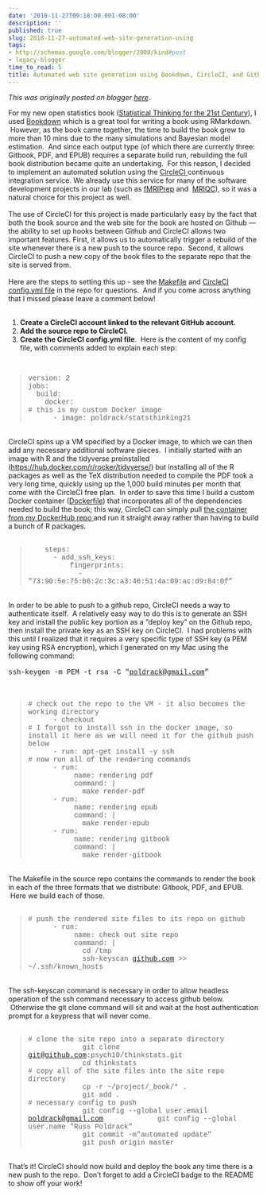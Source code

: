 ```yaml
---
date: '2018-11-27T09:18:00.001-08:00'
description: ''
published: true
slug: 2018-11-27-automated-web-site-generation-using
tags:
- http://schemas.google.com/blogger/2008/kind#post
- legacy-blogger
time_to_read: 5
title: Automated web site generation using Bookdown, CircleCI, and Github
---
```


*This was originally posted on blogger [here](http://www.russpoldrack.org/2018/11/automated-web-site-generation-using.html)*.

<div>For my new open statistics book (<a href="http://statsthinking21.org/">Statistical Thinking for the 21st Century</a>), I used <a href="https://bookdown.org/yihui/bookdown/">Bookdown</a> which is a great tool for writing a book using RMarkdown. &nbsp;However, as the book came together, the time to build the book grew to more than 10 mins due to the many simulations and Bayesian model estimation. &nbsp;And since each output type (of which there are currently three: Gitbook, PDF, and EPUB) requires a separate build run, rebuilding the full book distribution became quite an undertaking. &nbsp;For this reason, I decided to implement an automated solution using the <a href="https://circleci.com/">CircleCI </a>continuous integration service. We already use this service for many of the software development projects in our lab (such as <a href="http://fmriprep.org/">fMRIPrep</a>&nbsp;and&nbsp;&nbsp;<a href="http://mriqc.org/">MRIQC</a>), so it was a natural choice for this project as well. </div><div><br /></div><div>The use of CircleCI for this project is made particularly easy by the fact that both the book source and the web site for the book are hosted on Github — the ability to set up hooks between Github and CircleCI allows two important features. First, it allows us to automatically trigger a rebuild of the site whenever there is a new push to the source repo. &nbsp;Second, it allows CircleCI to push a new copy of the book files to the separate repo that the site is served from. </div><div><br /></div><div>Here are the steps to setting this up - see the <a href="https://github.com/poldrack/psych10-book/blob/master/Makefile">Makefile</a> and <a href="https://github.com/poldrack/psych10-book/blob/master/.circleci/config.yml">CircleCI config.yml file</a> in the repo for questions. &nbsp;And if you come across anything that I missed please leave a comment below! </div><div><br /></div><ol><li><div><span style="font-weight: bold;">Create a CircleCI account linked to the relevant GitHub account.</span></div></li><li><div><span style="font-weight: bold;">Add the source repo to CircleCI.</span></div></li><li><div><span style="font-weight: bold;">Create the CircleCI config.yml file</span>. &nbsp;Here is the content of my config file, with comments added to explain each step: </div></li></ol><div><br /></div><blockquote class="tr_bq"><span style="font-family: Courier New, Courier, monospace;">version: 2<br />jobs:<br />&nbsp;&nbsp;build:<br />&nbsp;&nbsp;&nbsp;&nbsp;docker:<br /># this is my custom Docker image<br />&nbsp;&nbsp;&nbsp;&nbsp;&nbsp;&nbsp;- image: poldrack/statsthinking21 </span></blockquote><div><br /></div><div>CircleCI spins up a VM specified by a Docker image, to which we can then add any necessary additional software pieces. &nbsp;I initially started with an image with R and the tidyverse preinstalled (<a href="https://hub.docker.com/r/rocker/tidyverse/">https://hub.docker.com/r/rocker/tidyverse/</a>) but installing all of the R packages as well as the TeX distribution needed to compile the PDF took a very long time, quickly using up the 1,000 build minutes per month that come with the CircleCI free plan. &nbsp;In order to save this time I build a custom Docker container (<a href="https://github.com/poldrack/psych10-book/blob/master/Dockerfile">Dockerfile</a>) that incorporates all of the dependencies needed to build the book; this way, CircleCI can simply pull <a href="https://hub.docker.com/r/poldrack/statsthinking21/">the container from my DockerHub repo </a>and run it straight away rather than having to build a bunch of R packages. &nbsp;&nbsp; </div><div><br /></div><blockquote class="tr_bq"><span style="font-family: Courier New, Courier, monospace;">&nbsp;&nbsp;&nbsp;&nbsp;steps:<br />&nbsp; &nbsp; &nbsp; - add_ssh_keys:<br />&nbsp;&nbsp;&nbsp;&nbsp;&nbsp;&nbsp;&nbsp;&nbsp;&nbsp;&nbsp;fingerprints:<br />&nbsp;&nbsp;&nbsp;&nbsp;&nbsp;&nbsp;&nbsp;&nbsp;&nbsp;&nbsp;&nbsp;&nbsp;- "73:90:5e:75:b6:2c:3c:a3:46:51:4a:09:ac:d9:84:0f” </span></blockquote><div><br /></div><div>In order to be able to push to a github repo, CircleCI needs a way to authenticate itself. &nbsp;A relatively easy way to do this is to generate an SSH key and install the public key portion as a “deploy key” on the Github repo, then install the private key as an SSH key on CircleCI. &nbsp;I had problems with this until I realized that it requires a very specific type of SSH key (a PEM key using RSA encryption), which I generated on my Mac using the following command: </div><div><br /></div><div><span style="font-family: Courier New, Courier, monospace;">ssh-keygen -m PEM -t rsa -C "<a href="mailto:poldrack@gmail.com">poldrack@gmail.com</a>” </span></div><div><br /></div><div><br /></div><blockquote class="tr_bq"><span style="font-family: Courier New, Courier, monospace;"># check out the repo to the VM - it also becomes the working directory<br />&nbsp;&nbsp;&nbsp;&nbsp;&nbsp;&nbsp;- checkout<br /># I forgot to install ssh in the docker image, so install it here as we will need it for the github push below<br />&nbsp;&nbsp;&nbsp;&nbsp;&nbsp;&nbsp;- run: apt-get install -y ssh<br /># now run all of the rendering commands<br />&nbsp;&nbsp;&nbsp;&nbsp;&nbsp;&nbsp;- run:<br />&nbsp;&nbsp;&nbsp;&nbsp;&nbsp;&nbsp;&nbsp;&nbsp;&nbsp;&nbsp;&nbsp;name: rendering pdf<br />&nbsp;&nbsp;&nbsp;&nbsp;&nbsp;&nbsp;&nbsp;&nbsp;&nbsp;&nbsp;&nbsp;command: |<br />&nbsp;&nbsp;&nbsp;&nbsp;&nbsp;&nbsp;&nbsp;&nbsp;&nbsp;&nbsp;&nbsp;&nbsp;&nbsp;make render-pdf<br />&nbsp;&nbsp;&nbsp;&nbsp;&nbsp;&nbsp;- run:<br />&nbsp;&nbsp;&nbsp;&nbsp;&nbsp;&nbsp;&nbsp;&nbsp;&nbsp;&nbsp;&nbsp;name: rendering epub<br />&nbsp;&nbsp;&nbsp;&nbsp;&nbsp;&nbsp;&nbsp;&nbsp;&nbsp;&nbsp;&nbsp;command: |<br />&nbsp;&nbsp;&nbsp;&nbsp;&nbsp;&nbsp;&nbsp;&nbsp;&nbsp;&nbsp;&nbsp;&nbsp;&nbsp;make render-epub<br />&nbsp;&nbsp;&nbsp;&nbsp;&nbsp;&nbsp;- run:<br />&nbsp;&nbsp;&nbsp;&nbsp;&nbsp;&nbsp;&nbsp;&nbsp;&nbsp;&nbsp;&nbsp;name: rendering gitbook<br />&nbsp;&nbsp;&nbsp;&nbsp;&nbsp;&nbsp;&nbsp;&nbsp;&nbsp;&nbsp;&nbsp;command: |<br />&nbsp;&nbsp;&nbsp;&nbsp;&nbsp;&nbsp;&nbsp;&nbsp;&nbsp;&nbsp;&nbsp;&nbsp;&nbsp;make render-gitbook </span></blockquote><div><br /></div><div>The Makefile in the source repo contains the commands to render the book in each of the three formats that we distribute: Gitbook, PDF, and EPUB. &nbsp;Here we build each of those. </div><div><br /></div><blockquote class="tr_bq"><span style="font-family: Courier New, Courier, monospace;"># push the rendered site files to its repo on github<br />&nbsp;&nbsp;&nbsp;&nbsp;&nbsp;&nbsp;- run:<br />&nbsp;&nbsp;&nbsp;&nbsp;&nbsp;&nbsp;&nbsp;&nbsp;&nbsp;&nbsp;&nbsp;name: check out site repo<br />&nbsp;&nbsp;&nbsp;&nbsp;&nbsp;&nbsp;&nbsp;&nbsp;&nbsp;&nbsp;&nbsp;command: |<br />&nbsp;&nbsp;&nbsp;&nbsp;&nbsp;&nbsp;&nbsp;&nbsp;&nbsp;&nbsp;&nbsp;&nbsp;&nbsp;cd /tmp<br />&nbsp; &nbsp; &nbsp; &nbsp; &nbsp; &nbsp; &nbsp;ssh-keyscan <a href="http://github.com/">github.com</a> &gt;&gt; ~/.ssh/known_hosts</span></blockquote><div><br /></div><div>The ssh-keyscan command is necessary in order to allow headless operation of the ssh command necessary to access github below. &nbsp;Otherwise the git clone command will sit and wait at the host authentication prompt for a keypress that will never come.</div><div><br /></div><blockquote class="tr_bq"><span style="font-family: Courier New, Courier, monospace;"># clone the site repo into a separate directory<br />&nbsp;&nbsp;&nbsp;&nbsp;&nbsp;&nbsp;&nbsp;&nbsp;&nbsp;&nbsp;&nbsp;&nbsp;&nbsp;git clone <a href="mailto:git@github.com">git@github.com</a>:psych10/thinkstats.git<br />&nbsp;&nbsp;&nbsp;&nbsp;&nbsp;&nbsp;&nbsp;&nbsp;&nbsp;&nbsp;&nbsp;&nbsp;&nbsp;cd thinkstats<br /># copy all of the site files into the site repo directory<br />&nbsp;&nbsp;&nbsp;&nbsp;&nbsp;&nbsp;&nbsp;&nbsp;&nbsp;&nbsp;&nbsp;&nbsp;&nbsp;cp -r ~/project/_book/* .<br />&nbsp;&nbsp;&nbsp;&nbsp;&nbsp;&nbsp;&nbsp;&nbsp;&nbsp;&nbsp;&nbsp;&nbsp;&nbsp;git add .<br /># necessary config to push<br />&nbsp;&nbsp;&nbsp;&nbsp;&nbsp;&nbsp;&nbsp;&nbsp;&nbsp;&nbsp;&nbsp;&nbsp;&nbsp;git config --global user.email <a href="mailto:poldrack@gmail.com">poldrack@gmail.com</a>&nbsp;&nbsp;&nbsp;&nbsp;&nbsp;&nbsp;&nbsp;&nbsp;&nbsp;&nbsp;&nbsp;&nbsp;&nbsp;git config --global user.name "Russ Poldrack"<br />&nbsp;&nbsp;&nbsp;&nbsp;&nbsp;&nbsp;&nbsp;&nbsp;&nbsp;&nbsp;&nbsp;&nbsp;&nbsp;git commit -m"automated update"<br />&nbsp;&nbsp;&nbsp;&nbsp;&nbsp;&nbsp;&nbsp;&nbsp;&nbsp;&nbsp;&nbsp;&nbsp;&nbsp;git push origin master</span></blockquote><!--?xml version="1.0" encoding="UTF-8"?--> <br /><div>That’s it! CircleCI should now build and deploy the book any time there is a new push to the repo. &nbsp;Don’t forget to add a CircleCI badge to the README to show off your work!&nbsp; &nbsp;</div>